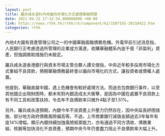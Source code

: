 ```yaml
---
layout: post
title: 羅兵咸永道料內地偏向市場化方式處理華融問題
date: 2021-04-22 17:32:54.000000000 +08:00
link: https://news.rthk.hk/rthk/ch/component/k2/1587165-20210422.htm
categories: rthk
---
```


內地4大國有資產管理公司之一的中國華融面臨債務危機。外電早前引述消息指，人民銀行正考慮透過所管理的企業成方滙達，收購華融體系內逾千億「非盈利」資產，但強調救助措施仍未敲定。

羅兵咸永道香港銀行與資本市場主管合夥人譚文傑指，中央近年較多採用市場化方式重組不良貸款，預期華融債務最終會以偏向市場化的方式，讓投資者或債權人處置。

他提到，華融直屬中國，遇上危機會有較好處理方法。而過去包商銀行事件，以至其他國企出現財困時，都未有對內銀造成太大衝擊，是因為中國在處置不良貸款上有不同工具和政策扶持，令去年不良債款率只微升4點子至1.51%。

另外，羅兵咸永道預期，內銀今年不良資產上升壓力仍然存在，因中央延長紓困措施、部分地方政府債務風險偏高等。不過，上市商業銀行減值金額過去3年每年有逾14%增幅，顯示內銀持續加強風險抵禦能力，亦有通過不同方清收、債務重組、核銷等加快消化不良資產，預期中央今年仍會盡力阻止不良債款率大幅上升。
